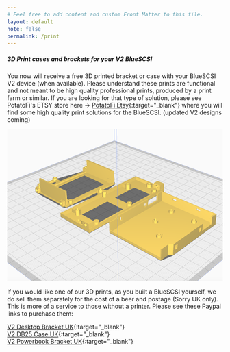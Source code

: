 ```yaml
---
# Feel free to add content and custom Front Matter to this file.
layout: default
note: false
permalink: /print
---
```


##### 3D Print cases and brackets for your V2 BlueSCSI

You now will receive a free 3D printed bracket or case with your BlueSCSI V2 device (when available). Please understand these prints are functional and not meant to be high quality professional prints, produced by a print farm or similar. If you are looking for that type of solution, please see PotatoFi's ETSY store here → [PotatoFi Etsy](https://www.etsy.com/uk/shop/PotatoFi){:target="_blank"} where you will find some high quality print solutions for the BlueSCSI. (updated V2 designs coming)

  <p class="lead text-center">
    <img src="/assets/img/3dprint.png" class="img-thumbnail" alt="bracket">
  </p>
            
If you would like one of our 3D prints, as you built a BlueSCSI yourself, we do sell them separately for the cost of a beer and postage (Sorry UK only). This is more of a service to those without a printer. Please see these Paypal links to purchase them:

[V2 Desktop Bracket UK](https://py.pl/80Qbr){:target="_blank"} <br>
[V2 DB25 Case UK](https://py.pl/6Rm0GXE7soH){:target="_blank"} <br>
[V2 Powerbook Bracket UK](https://py.pl/1HxUhOewGzE){:target="_blank"}
